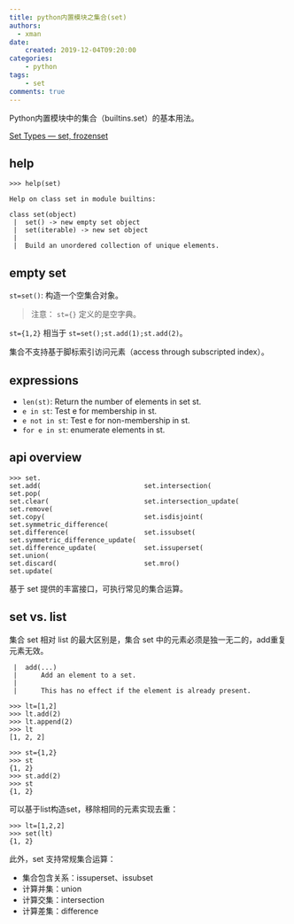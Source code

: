 ```yaml
---
title: python内置模块之集合(set)
authors:
  - xman
date:
    created: 2019-12-04T09:20:00
categories:
    - python
tags:
    - set
comments: true
---
```


Python内置模块中的集合（builtins.set）的基本用法。

<!-- more -->

[Set Types — set, frozenset](https://docs.python.org/3/library/stdtypes.html#set-types-set-frozenset)

## help

```Shell
>>> help(set)

Help on class set in module builtins:

class set(object)
 |  set() -> new empty set object
 |  set(iterable) -> new set object
 |
 |  Build an unordered collection of unique elements.
```

## empty set

`st=set()`: 构造一个空集合对象。  

> 注意： `st={}` 定义的是空字典。  

`st={1,2}` 相当于 `st=set();st.add(1);st.add(2)`。

集合不支持基于脚标索引访问元素（access through subscripted index）。

## expressions

- `len(st)`: Return the number of elements in set st.  
- `e in st`: Test e for membership in st.  
- `e not in st`: Test e for non-membership in st.  
- `for e in st`: enumerate elements in st.  

## api overview

```Shell
>>> set.
set.add(                          set.intersection(                 set.pop(
set.clear(                        set.intersection_update(          set.remove(
set.copy(                         set.isdisjoint(                   set.symmetric_difference(
set.difference(                   set.issubset(                     set.symmetric_difference_update(
set.difference_update(            set.issuperset(                   set.union(
set.discard(                      set.mro()                         set.update(
```

基于 set 提供的丰富接口，可执行常见的集合运算。

## set vs. list

集合 set 相对 list 的最大区别是，集合 set 中的元素必须是独一无二的，add重复元素无效。

```Shell
 |  add(...)
 |      Add an element to a set.
 |
 |      This has no effect if the element is already present.
```

```Shell
>>> lt=[1,2]
>>> lt.add(2)
>>> lt.append(2)
>>> lt
[1, 2, 2]

>>> st={1,2}
>>> st
{1, 2}
>>> st.add(2)
>>> st
{1, 2}
```

可以基于list构造set，移除相同的元素实现去重：

```Shell
>>> lt=[1,2,2]
>>> set(lt)
{1, 2}
```

此外，set 支持常规集合运算：

- 集合包含关系：issuperset、issubset
- 计算并集：union
- 计算交集：intersection
- 计算差集：difference

